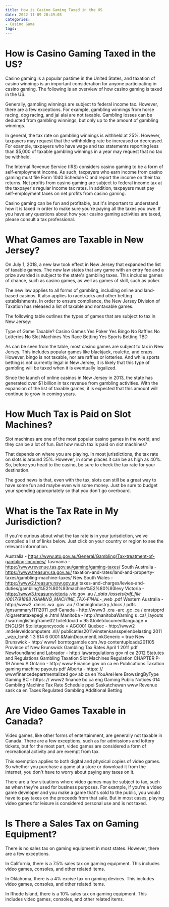 ```yaml
---
title: How is Casino Gaming Taxed in the US
date: 2022-11-09 20:49:03
categories:
- Casino Game
tags:
---
```



#  How is Casino Gaming Taxed in the US?

Casino gaming is a popular pastime in the United States, and taxation of casino winnings is an important consideration for anyone participating in casino gaming. The following is an overview of how casino gaming is taxed in the US.

Generally, gambling winnings are subject to federal income tax. However, there are a few exceptions. For example, gambling winnings from horse racing, dog racing, and jai alai are not taxable. Gambling losses can be deducted from gambling winnings, but only up to the amount of gambling winnings.

In general, the tax rate on gambling winnings is withheld at 25%. However, taxpayers may request that the withholding rate be increased or decreased. For example, taxpayers who have wage and tax statements reporting less than $5,000 of taxable gambling winnings in a year may request that no tax be withheld.

The Internal Revenue Service (IRS) considers casino gaming to be a form of self-employment income. As such, taxpayers who earn income from casino gaming must file Form 1040 Schedule C and report the income on their tax returns. Net profits from casino gaming are subject to federal income tax at the taxpayer's regular income tax rates. In addition, taxpayers must pay self-employment taxes on net profits from casino gaming.

Casino gaming can be fun and profitable, but it's important to understand how it is taxed in order to make sure you're paying all the taxes you owe. If you have any questions about how your casino gaming activities are taxed, please consult a tax professional.

#  What Games are Taxable in New Jersey?

On July 1, 2018, a new law took effect in New Jersey that expanded the list of taxable games. The new law states that any game with an entry fee and a prize awarded is subject to the state's gambling taxes. This includes games of chance, such as casino games, as well as games of skill, such as poker.

The new law applies to all forms of gambling, including online and land-based casinos. It also applies to racetracks and other betting establishments. In order to ensure compliance, the New Jersey Division of Taxation has released a list of taxable and nontaxable games.

The following table outlines the types of games that are subject to tax in New Jersey:

Type of Game Taxable? Casino Games Yes Poker Yes Bingo No Raffles No Lotteries No Slot Machines Yes Race Betting Yes Sports Betting TBD


As can be seen from the table, most casino games are subject to tax in New Jersey. This includes popular games like blackjack, roulette, and craps. However, bingo is not taxable, nor are raffles or lotteries. And while sports betting is not currently legal in New Jersey, it is likely that this type of gambling will be taxed when it is eventually legalized.

Since the launch of online casinos in New Jersey in 2013, the state has generated over $1 billion in tax revenue from gambling activities. With the expansion of the list of taxable games, it is expected that this amount will continue to grow in coming years.

#  How Much Tax is Paid on Slot Machines?

Slot machines are one of the most popular casino games in the world, and they can be a lot of fun. But how much tax is paid on slot machines?

That depends on where you are playing. In most jurisdictions, the tax rate on slots is around 25%. However, in some places it can be as high as 40%. So, before you head to the casino, be sure to check the tax rate for your destination.

The good news is that, even with the tax, slots can still be a great way to have some fun and maybe even win some money. Just be sure to budget your spending appropriately so that you don't go overboard.

# What is the Tax Rate in My Jurisdiction?

If you're curious about what the tax rate is in your jurisdiction, we've compiled a list of links below. Just click on your country or region to see the relevant information.

Australia - https://www.ato.gov.au/General/Gambling/Tax-treatment-of-gambling-incomes/
Tasmania - https://www.revenue.tas.gov.au/gaming/gaming-taxes/
South Australia - https://www.treasury.sa.gov.au/ taxation-and-rates/land-and-property-taxes/gambling-machine-taxes/
New South Wales - https://www2.treasury.nsw.gov.au/ taxes-and-charges/levies-and-duties/gambling%E2%80%93machine%E2%80%93levy   Victoria - https://www3.treasuryvictoria .vic.gov .au /__data /assets/pdf_file /0017/91888 /GAMING_MACHINE_TAX_-_FINAL_-_web .pdf    Western Australia - http://www2 .dmirs .wa .gov .au / GamingIndustry /docs / pdfs /gnsummary11112011 .pdf    Canada - http://www3 .cra -arc .gc .ca / enrstpprd /cigarettetaxepegi_e .html   Manitoba - http://manitobaWarning s .ca/_layouts / warninglistingframe02 toiletdocid = 95 &toiletdocumentlanguage = ENGLISH &toiletagencycode = AGC001 Quebec - http://www2 .mdeleveldcomputers .nl// publicaties2011winstenkansspelenbelasting 2011 _wzp_tcm8 1 3 514 6 0001 &MainDocumentLinkGeneric = true New Brunswick - http:/ www1 borntogamble com /wp contentuploads201105 Province of New Brunswick Gambling Tax Rates April 1 2011 pdf Newfoundland and Labrador - http:/ lawsregulations gov nl ca 2012 Statutes and Regulations Gambling Taxation Slot Machines Regulation CHAPTER P-19 Annex A Ontario - http:/ www Finance gov on ca en Publications Taxation gaming machine payouts pdf Alberta - https: // wwwfinancedepartmentalized gov ab ca en YouAreHere BrowsingByType Gaming BC - https: // www2 finance bc ca eng Gaming Public Notices 014 Gambling Machine Tax Rate Schedule ppei Saskatchewan www Revenue sask ca en Taxes Regulated Gambling Additional Betting

#  Are Video Games Taxable in Canada?

Video games, like other forms of entertainment, are generally not taxable in Canada. There are a few exceptions, such as for admissions and lottery tickets, but for the most part, video games are considered a form of recreational activity and are exempt from tax.

This exemption applies to both digital and physical copies of video games. So whether you purchase a game at a store or download it from the internet, you don't have to worry about paying any taxes on it.

There are a few situations where video games may be subject to tax, such as when they're used for business purposes. For example, if you're a video game developer and you make a game that's sold to the public, you would have to pay taxes on the proceeds from that sale. But in most cases, playing video games for leisure is considered personal use and is not taxed.

#  Is There a Sales Tax on Gaming Equipment?

There is no sales tax on gaming equipment in most states. However, there are a few exceptions.

In California, there is a 7.5% sales tax on gaming equipment. This includes video games, consoles, and other related items.

In Oklahoma, there is a 4% excise tax on gaming devices. This includes video games, consoles, and other related items.

In Rhode Island, there is a 10% sales tax on gaming equipment. This includes video games, consoles, and other related items.